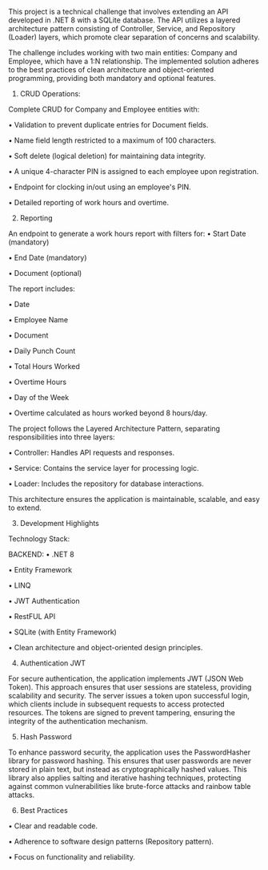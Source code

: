 This project is a technical challenge that involves extending an API developed in .NET 8 with a SQLite database. The API utilizes a layered architecture pattern consisting of Controller, Service, and Repository (Loader) layers, which promote clear separation of concerns and scalability.

The challenge includes working with two main entities: Company and Employee, which have a 1:N relationship. The implemented solution adheres to the best practices of clean architecture and object-oriented programming, providing both mandatory and optional features.
1) CRUD Operations:

Complete CRUD for Company and Employee entities with:

• Validation to prevent duplicate entries for Document fields.

• Name field length restricted to a maximum of 100 characters.

• Soft delete (logical deletion) for maintaining data integrity.

• A unique 4-character PIN is assigned to each employee upon registration.

• Endpoint for clocking in/out using an employee's PIN.

• Detailed reporting of work hours and overtime.

2) Reporting
   
An endpoint to generate a work hours report with filters for:
• Start Date (mandatory)

• End Date (mandatory)

• Document (optional)

The report includes:

• Date

• Employee Name

• Document

• Daily Punch Count

• Total Hours Worked

• Overtime Hours

• Day of the Week

• Overtime calculated as hours worked beyond 8 hours/day.

The project follows the Layered Architecture Pattern, separating responsibilities into three layers:

• Controller: Handles API requests and responses.

• Service: Contains the service layer for processing logic.

• Loader: Includes the repository for database interactions.

This architecture ensures the application is maintainable, scalable, and easy to extend.

3) Development Highlights

Technology Stack:

BACKEND:
• .NET 8

• Entity Framework

• LINQ

• JWT Authentication

• RestFUL API

• SQLite (with Entity Framework)

• Clean architecture and object-oriented design principles.

4) Authentication JWT
   
For secure authentication, the application implements JWT (JSON Web Token). This approach ensures that user sessions are stateless, providing scalability and security. The server issues a token upon successful login, which clients include in subsequent requests to access protected resources. The tokens are signed to prevent tampering, ensuring the integrity of the authentication mechanism.

5) Hash Password
   
To enhance password security, the application uses the PasswordHasher library for password hashing. This ensures that user passwords are never stored in plain text, but instead as cryptographically hashed values. This library also applies salting and iterative hashing techniques, protecting against common vulnerabilities like brute-force attacks and rainbow table attacks.

6) Best Practices
   
• Clear and readable code.

• Adherence to software design patterns (Repository pattern).

• Focus on functionality and reliability.
